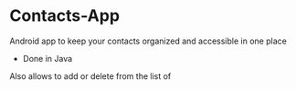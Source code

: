 # Contacts-App

Android app to keep your contacts organized and accessible in one place

- Done in Java

Also allows to add or delete from the list of 




